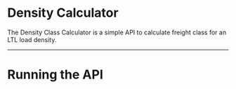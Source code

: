 # Density Calculator  
The Density Class Calculator is a simple API to calculate freight class for an LTL load density.  
___  


 
# Running the API